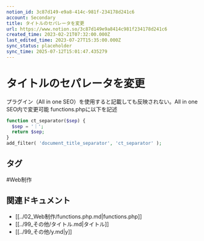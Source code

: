 ```yaml
---
notion_id: 3c87d149-e9a8-414c-981f-234178d241c6
account: Secondary
title: タイトルのセパレータを変更
url: https://www.notion.so/3c87d149e9a8414c981f234178d241c6
created_time: 2023-02-21T07:32:00.000Z
last_edited_time: 2023-07-27T15:35:00.000Z
sync_status: placeholder
sync_time: 2025-07-12T15:01:47.435279
---
```

# タイトルのセパレータを変更

プラグイン（All in one SEO）を使用すると記載しても反映されない。All in one SEO内で変更可能
functions.phpに以下を記述
```php
function ct_separator($sep) {
  $sep = '｜';
  return $sep;
}
add_filter( 'document_title_separator', 'ct_separator' );
```

## タグ

#Web制作 

## 関連ドキュメント

- [[../02_Web制作/functions.php.md|functions.php]]
- [[../99_その他/タイトル.md|タイトル]]
- [[../99_その他/y.md|y]]
